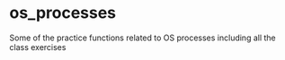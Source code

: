 # os_processes
Some of the practice functions related to OS processes
including all the class exercises
